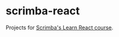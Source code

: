 # scrimba-react

Projects for [Scrimba's Learn React course](https://scrimba.com/learn/learnreact). 
